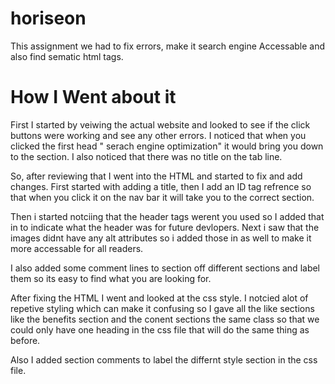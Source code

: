# horiseon

This assignment we had to fix errors, make it search engine Accessable and also find sematic html tags.

# How I Went about it

First I started by veiwing the actual website and looked to see if the click buttons were working and see any other errors. I noticed that when you clicked the first head " serach engine optimization" it would bring you down to the section. I also noticed that there was no title on the tab line. 

So, after reviewing that I went into the HTML and started to fix and add changes. First started with adding a title, then I add an ID tag refrence so that when you click it on the nav bar it will take you to the correct section. 

Then i started notciing that the header tags werent you used so I added that in to indicate what the header was for future devlopers.
Next i saw that the images didnt have any alt attributes so i added those in as well to make it more accessable for all readers.

I also added some comment lines to section off different sections and label them so its easy to find what you are looking for.

After fixing the HTML I went and looked at the css style. I notcied alot of repetive styling which can make it confusing so I gave all the like sections like the benefits section and the conent sections the same class so that we could only have one heading in the css file that will do the same thing as before. 

Also I added section comments to label the differnt style section in the css file. 

